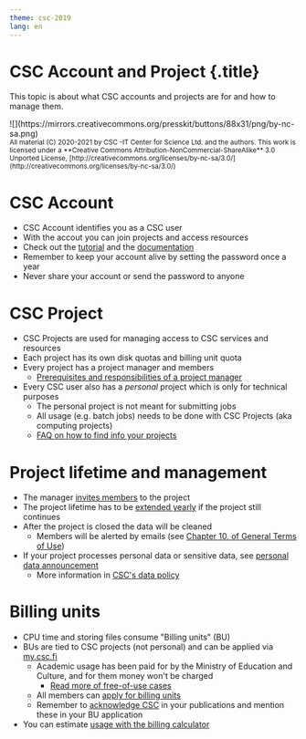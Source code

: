 ```yaml
---
theme: csc-2019
lang: en
---
```


# CSC Account and Project {.title}

This topic is about what CSC accounts and projects are for and how to manage them.

<div class="column">
![](https://mirrors.creativecommons.org/presskit/buttons/88x31/png/by-nc-sa.png)
</div>
<div class="column">
<small>
All material (C) 2020-2021 by CSC -IT Center for Science Ltd. and the authors.
This work is licensed under a **Creative Commons Attribution-NonCommercial-ShareAlike** 3.0
Unported License, [http://creativecommons.org/licenses/by-nc-sa/3.0/](http://creativecommons.org/licenses/by-nc-sa/3.0/)
</small>
</div>


# CSC Account

- CSC Account identifies you as a CSC user
- With the accout you can join projects and access resources
- Check out the [tutorial](https://csc-training.github.io/csc-env-eff/hands-on/connecting/credentials.html) and the [documentation](https://docs.csc.fi/accounts/)
- Remember to keep your account alive by setting the password once a year
- Never share your account or send the password to anyone

# CSC Project

- CSC Projects are used for managing access to CSC services and resources
- Each project has its own disk quotas and billing unit quota
- Every project has a project manager and members
    - [Prerequisites and responsibilities of a project manager](https://www.csc.fi/en/prerequisites-for-a-project-manager)
- Every CSC user also has a _personal_ project which is only for technical purposes
    - The personal project is not meant for submitting jobs
    - All usage (e.g. batch jobs) needs to be done with CSC Projects (aka computing projects)
    - [FAQ on how to find info your projects](https://docs.csc.fi/support/faq/how-to-find-information-about-projects/)

# Project lifetime and management

- The manager [invites members](https://docs.csc.fi/accounts/how-to-add-members-to-project/) to the project
- The project lifetime has to be [extended yearly](https://docs.csc.fi/accounts/how-to-manage-your-project/) if the project still continues
- After the project is closed the data will be cleaned
    - Members will be alerted by emails (see [Chapter 10. of General Terms of Use](https://research.csc.fi/general-terms-of-use))
-  If your project processes personal data or sensitive data, see [personal data announcement](https://docs.csc.fi/accounts/when-your-project-handles-personal-data/)
    - More information in [CSC's data policy](https://www.csc.fi/en/data-policy)

# Billing units

- CPU time and storing files consume "Billing units" (BU)
- BUs are tied to CSC projects (not personal) and can be applied via [my.csc.fi](https://my.csc.fi)
   - Academic usage has been paid for by the Ministry of Education and Culture, and for them money won't be charged
      - [Read more of free-of-use cases](https://research.csc.fi/pricing)
   - All members can [apply for billing units](https://docs.csc.fi/accounts/how-to-apply-for-billing-units/)
   - Remember to [acknowledge CSC](https://docs.csc.fi/support/faq/how-to-cite-csc/) in your publications and mention these in your BU application
- You can estimate [usage with the billing calculator](https://research.csc.fi/pricing) 
